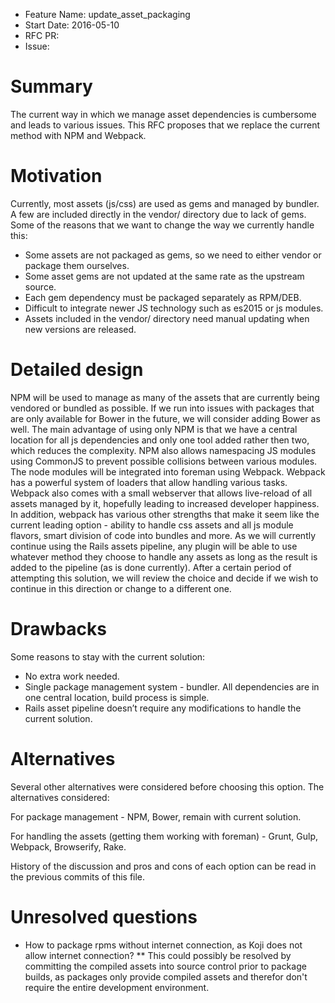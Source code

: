 - Feature Name: update_asset_packaging
- Start Date: 2016-05-10
- RFC PR:
- Issue:

# Summary
[summary]: #summary

The current way in which we manage asset dependencies is cumbersome and leads to various issues. This RFC proposes that we replace the current method with NPM and Webpack.

# Motivation
[motivation]: #motivation

Currently, most assets (js/css) are used as gems and managed by bundler.
A few are included directly in the vendor/ directory due to lack of gems.
Some of the reasons that we want to change the way we currently handle this:

* Some assets are not packaged as gems, so we need to either vendor or package them ourselves.
* Some asset gems are not updated at the same rate as the upstream source.
* Each gem dependency must be packaged separately as RPM/DEB.
* Difficult to integrate newer JS technology such as es2015 or js modules.
* Assets included in the vendor/ directory need manual updating when new versions are released.

# Detailed design
[design]: #detailed-design

NPM will be used to manage as many of the assets that are currently being vendored or bundled as possible.
If we run into issues with packages that are only available for Bower in the future, we will consider adding Bower as well. The main advantage of using only NPM is that we have a central location for all js dependencies and only one tool added rather then two, which reduces the complexity. NPM also allows namespacing JS modules using CommonJS to prevent possible collisions between various modules.
The node modules will be integrated into foreman using Webpack. Webpack has a powerful system of loaders that allow handling various tasks. Webpack also comes with a small webserver that allows live-reload of all assets managed by it, hopefully leading to increased developer happiness. In addition, webpack has various other strengths that make it seem like the current leading option - ability to handle css assets and all js module flavors, smart division of code into bundles and more.
As we will currently continue using the Rails assets pipeline, any plugin will be able to use whatever method they choose to handle any assets as long as the result is added to the pipeline (as is done currently).
After a certain period of attempting this solution, we will review the choice and decide if we wish to continue in this direction or change to a different one.

# Drawbacks
[drawbacks]: #drawbacks

Some reasons to stay with the current solution:
* No extra work needed.
* Single package management system - bundler. All dependencies are in one central location, build process is simple.
* Rails asset pipeline doesn’t require any modifications to handle the current solution.

# Alternatives
[alternatives]: #alternatives

Several other alternatives were considered before choosing this option. The alternatives considered:

For package management - NPM, Bower, remain with current solution.

For handling the assets (getting them working with foreman) - Grunt, Gulp, Webpack, Browserify, Rake.

History of the discussion and pros and cons of each option can be read in the previous commits of this file.

# Unresolved questions
[unresolved]: #unresolved-questions

* How to package rpms without internet connection, as Koji does not allow internet connection?
** This could possibly be resolved by committing the compiled assets into source control prior to package builds, as packages only provide compiled assets and therefor don't require the entire development environment.

